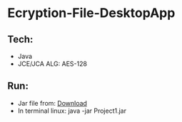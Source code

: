 # Ecryption-File-DesktopApp
## Tech:
* Java
* JCE/JCA ALG: AES-128
## Run:
* Jar file from: [Download](/out/artifacts/Project1_jar/Project1.jar)
* In terminal linux: java -jar Project1.jar

